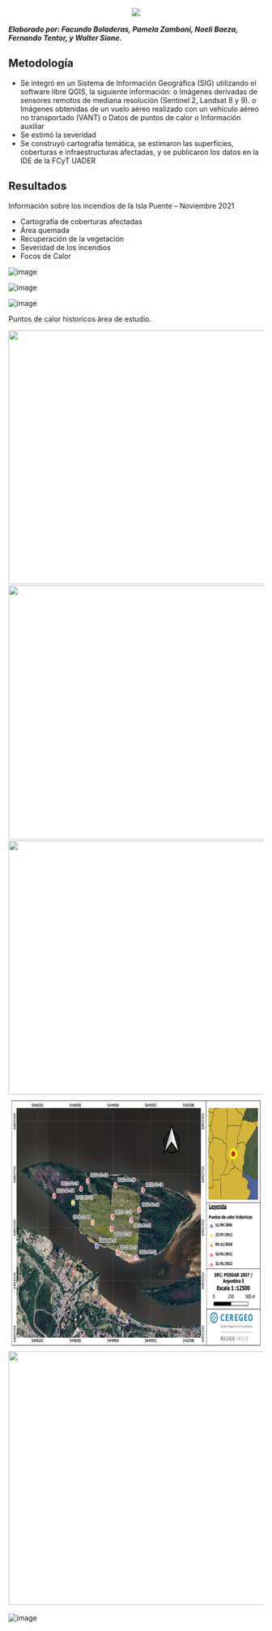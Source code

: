 
<p align="center">
  <img src="https://user-images.githubusercontent.com/85247275/168097844-d99b1414-a65c-4b26-9059-0600c3c05a3e.png" />
</p>

***Elaborado por: Facundo Boladeras, Pamela Zamboni, Noelí Baeza, Fernando Tentor, y Walter Sione.***

## Metodología
 
-	Se integró en un Sistema de Información Geográfica (SIG) utilizando el software libre QGIS, la siguiente información: 
o	Imágenes derivadas de sensores remotos de mediana resolución (Sentinel 2, Landsat 8 y 9).
o	Imágenes obtenidas de un vuelo aéreo realizado con un vehículo aéreo no transportado (VANT)
o	Datos de puntos de calor
o	Información  auxiliar 
-	Se estimó la severidad
-	Se construyó cartografía temática, se estimaron las superficies, coberturas e infraestructuras afectadas, y se publicaron los datos en la IDE de la FCyT UADER
 
 
## Resultados

Información sobre los incendios de la Isla Puente – Noviembre 2021
-	Cartografía de coberturas afectadas 
-	Área quemada 
-	Recuperación de la vegetación
-	Severidad de los incendios 
-	Focos de Calor  


![image](https://user-images.githubusercontent.com/85247275/168096385-06415065-7682-45b0-a403-7be8ed0c9589.png)

![image](https://user-images.githubusercontent.com/85247275/168096449-ca35ccbf-b8e2-48c8-85c0-ec00c4bbce6f.png)

![image](https://user-images.githubusercontent.com/85247275/168096514-a6f98492-9414-4d4c-97d0-adb3c8c87cae.png)



Puntos de calor historicos área de estudio.

<img src="https://github.com/IDE-FCyT/IDE-FCyT/blob/main/images/AreaQuemadaIslaPuente.png" width="700" height="500" />

<img src="https://github.com/IDE-FCyT/IDE-FCyT/blob/main/images/AreaQuemadaIslaPuente_2.png" width="700" height="500" />

<img src="https://github.com/IDE-FCyT/IDE-FCyT/blob/main/images/AreaQuemadaIslaPuente_3.png" width="700" height="500" />

<img src="https://github.com/IDE-FCyT/IDE-FCyT/blob/main/images/AreaQuemadaIslaPuente.jpg" width="700" height="500" />


<img src="https://github.com/IDE-FCyT/IDE-FCyT/blob/main/images/AreaQuemadaIslaPuente.png" width="700" height="500" />

![image](https://github.com/IDE-FCyT/IDE-FCyT/blob/main/images/AreaQuemadaIslaPuente.png)




